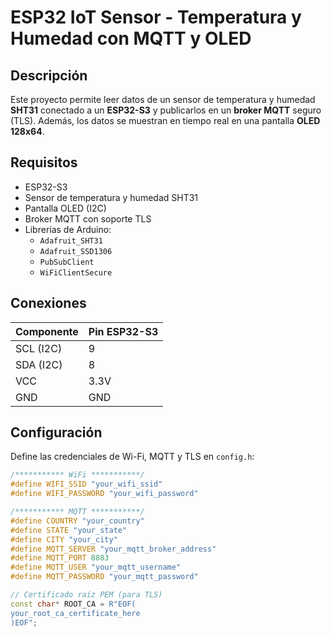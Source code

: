 # ESP32 IoT Sensor - Temperatura y Humedad con MQTT y OLED

## Descripción

Este proyecto permite leer datos de un sensor de temperatura y humedad **SHT31** conectado a un **ESP32-S3** y publicarlos en un **broker MQTT** seguro (TLS). Además, los datos se muestran en tiempo real en una pantalla **OLED 128x64**.

## Requisitos

- ESP32-S3
- Sensor de temperatura y humedad SHT31
- Pantalla OLED (I2C)
- Broker MQTT con soporte TLS
- Librerías de Arduino:
  - `Adafruit_SHT31`
  - `Adafruit_SSD1306`
  - `PubSubClient`
  - `WiFiClientSecure`

## Conexiones

| Componente | Pin ESP32-S3 |
|------------|--------------|
| SCL (I2C)  | 9            |
| SDA (I2C)  | 8            |
| VCC        | 3.3V         |
| GND        | GND          |

## Configuración

Define las credenciales de Wi-Fi, MQTT y TLS en `config.h`:

```cpp
/*********** WiFi ***********/
#define WIFI_SSID "your_wifi_ssid"
#define WIFI_PASSWORD "your_wifi_password"

/*********** MQTT ***********/
#define COUNTRY "your_country"
#define STATE "your_state"
#define CITY "your_city"
#define MQTT_SERVER "your_mqtt_broker_address"
#define MQTT_PORT 8883
#define MQTT_USER "your_mqtt_username"
#define MQTT_PASSWORD "your_mqtt_password"

// Certificado raíz PEM (para TLS)
const char* ROOT_CA = R"EOF(
your_root_ca_certificate_here
)EOF";
```

